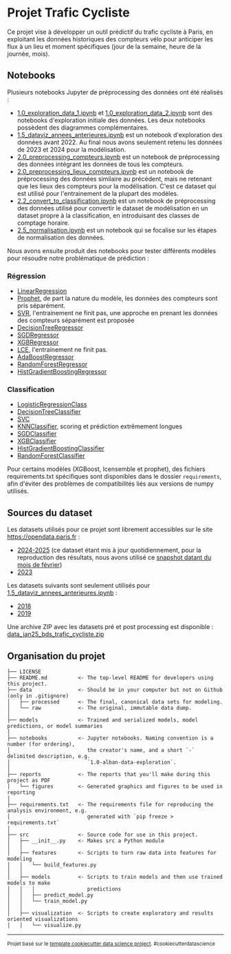 Projet Trafic Cycliste
======================

Ce projet vise à développer un outil prédictif du trafic cycliste à Paris, en exploitant les données historiques des compteurs vélo pour anticiper les flux à un lieu et moment spécifiques (jour de la semaine, heure de la journée, mois).

Notebooks
---------

Plusieurs notebooks Jupyter de préprocessing des données ont été réalisés :

- [1.0_exploration_data_1.ipynb](notebooks/1.0_exploration_data_1.ipynb) et [1.0_exploration_data_2.ipynb](notebooks/1.0_exploration_data_2.ipynb) sont des notebooks d'exploration initiale des données. Les deux notebooks possèdent des diagrammes complémentaires.
- [1.5_dataviz_annees_anterieures.ipynb](notebooks/1.5_dataviz_annees_anterieures.ipynb) est un notebook d'exploration des données avant 2022. Au final nous avons seulement retenu les données de 2023 et 2024 pour la modélisation.
- [2.0_preprocessing_compteurs.ipynb](notebooks/2.0_preprocessing_compteurs.ipynb) est un notebook de préprocessing des données intégrant les données de tous les compteurs.
- [2.0_preprocessing_lieux_compteurs.ipynb](notebooks/2.0_preprocessing_lieux_compteurs.ipynb) est un notebook de préprocessing des données similaire au précédent, mais ne retenant que les lieux des compteurs pour la modélisation. C'est ce dataset qui est utilisé pour l'entrainement de la plupart des modèles.
- [2.2_convert_to_classification.ipynb](notebooks/2.2_convert_to_classification.ipynb) est un notebook de préprocessing des données utilisé pour convertir le dataset de modélisation en un dataset propre à la classification, en introduisant des classes de comptage horaire.
- [2.5_normalisation.ipynb](notebooks/2.5_normalisation.ipynb) est un notebook qui se focalise sur les étapes de normalisation des données.

Nous avons ensuite produit des notebooks pour tester différents modèles pour résoudre notre problématique de prédiction :

### Régression

- [LinearRegression](notebooks/regression/LinearRegression.ipynb)
- [Prophet](notebooks/regression/Prophet.ipynb), de part la nature du modèle, les données des compteurs sont pris séparément.
- [SVR](notebooks/regression/SVR.ipynb), l'entrainement ne finit pas, une approche en prenant les données des compteurs séparément est proposée
- [DecisionTreeRegressor](notebooks/regression/Decision_tree_regressor.ipynb)
- [SGDRegressor](notebooks/regression/SGDRegressor.ipynb)
- [XGBRegressor](notebooks/regression/XGBRegressor.ipynb)
- [LCE](notebooks/regression/lcensemble.ipynb), l'entrainement ne finit pas.
- [AdaBoostRegressor](notebooks/regression/Ada_boost_Regressor.ipynb)
- [RandomForestRegressor](notebooks/regression/RandomForestRegressor.ipynb)
- [HistGradientBoostingRegressor](notebooks/regression/HistGradientBoostingRegressor.ipynb)

### Classification

- [LogisticRegressionClass](notebooks/classification/LogisticRegressionClass.ipynb)
- [DecisionTreeClassifier](notebooks/classification/DecisionTreeClassifier.ipynb)
- [SVC](notebooks/classification/SVC.ipynb)
- [KNNClassifier](notebooks/classification/KNNClassifier.ipynb), scoring et prédiction extrêmement longues
- [SGDClassifier](notebooks/classification/SGDClassifier.ipynb)
- [XGBClassifier](notebooks/classification/XGBClassifier.ipynb)
- [HistGradientBoostingClassifier](notebooks/classification/HistGradientBoostingClassifier.ipynb)
- [RandomForestClassifier](notebooks/classification/RandomForestClassifier.ipynb)

Pour certains modèles (XGBoost, lcensemble et prophet), des fichiers requirements.txt spécifiques sont disponibles dans le dossier `requirements`, afin d'éviter des problèmes de compatibilités liés aux versions de numpy utilisés.

Sources du dataset
------------------

Les datasets utilisés pour ce projet sont librement accessibles sur le site https://opendata.paris.fr :

- [2024-2025](https://opendata.paris.fr/api/explore/v2.1/catalog/datasets/comptage-velo-donnees-compteurs/exports/csv?lang=fr&timezone=Europe%2FParis&use_labels=true&delimiter=%3B) (ce dataset étant mis à jour quotidiennement, pour la reproduction des résultats, nous avons utilisé ce [snapshot datant du mois de février](https://drive.google.com/file/d/17slwIHCmPh9_8YTeEv4pLJ3bErfAZBp0/view?usp=drive_link))
- [2023](https://opendata.paris.fr/api/datasets/1.0/comptage-velo-historique-donnees-compteurs/attachments/2023_comptage_velo_donnees_compteurs_zip/)

Les datasets suivants sont seulement utilisés pour [1.5_dataviz_annees_anterieures.ipynb](notebooks/1.5_dataviz_annees_anterieures.ipynb) :

- [2018](https://opendata.paris.fr/api/datasets/1.0/comptage-velo-historique-donnees-compteurs/attachments/2018_comptage_velo_donnees_compteurs_csv_zip/)
- [2019](https://opendata.paris.fr/api/datasets/1.0/comptage-velo-historique-donnees-compteurs/attachments/2019_comptage_velo_donnees_compteurs_csv_zip/)

Une archive ZIP avec les datasets pré et post processing est disponible : [data_jan25_bds_trafic_cycliste.zip](https://drive.google.com/file/d/1KGefd6n7SmDHToVcVNGkKb6GjAZQvFUz/view?usp=sharing)

Organisation du projet
----------------------

    ├── LICENSE
    ├── README.md          <- The top-level README for developers using this project.
    ├── data               <- Should be in your computer but not on Github (only in .gitignore)
    │   ├── processed      <- The final, canonical data sets for modeling.
    │   └── raw            <- The original, immutable data dump.
    │
    ├── models             <- Trained and serialized models, model predictions, or model summaries
    │
    ├── notebooks          <- Jupyter notebooks. Naming convention is a number (for ordering),
    │                         the creator's name, and a short `-` delimited description, e.g.
    │                         `1.0-alban-data-exploration`.
    │
    ├── reports            <- The reports that you'll make during this project as PDF
    │   └── figures        <- Generated graphics and figures to be used in reporting
    │
    ├── requirements.txt   <- The requirements file for reproducing the analysis environment, e.g.
    │                         generated with `pip freeze > requirements.txt`
    │
    ├── src                <- Source code for use in this project.
    │   ├── __init__.py    <- Makes src a Python module
    │   │
    │   ├── features       <- Scripts to turn raw data into features for modeling
    │   │   └── build_features.py
    │   │
    │   ├── models         <- Scripts to train models and then use trained models to make
    │   │   │                 predictions
    │   │   ├── predict_model.py
    │   │   └── train_model.py
    │   │
    │   ├── visualization  <- Scripts to create exploratory and results oriented visualizations
    │   │   └── visualize.py

--------

<p><small>Projet basé sur le <a target="_blank" href="https://drivendata.github.io/cookiecutter-data-science/">template cookiecutter data science project</a>. #cookiecutterdatascience</small></p>
